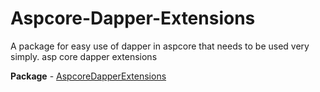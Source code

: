 # Aspcore-Dapper-Extensions
A package for easy use of dapper in aspcore that needs to be used very simply. asp core dapper extensions

**Package** - [AspcoreDapperExtensions](https://www.nuget.org/packages/AspcoreDapperExtensions/)
